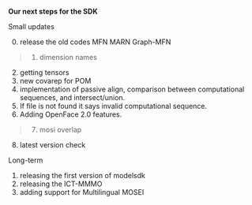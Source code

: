 **Our next steps for the SDK**

Small updates

0. release the old codes MFN MARN Graph-MFN
>1. dimension names
2. getting tensors
3. new covarep for POM
4. implementation of passive align, comparison between computational sequences, and intersect/union.
5. If file is not found it says invalid computational sequence. 
6. Adding OpenFace 2.0 features. 
>7. mosi overlap
8. latest version check


Long-term

1. releasing the first version of modelsdk
2. releasing the ICT-MMMO
3. adding support for Multilingual MOSEI

